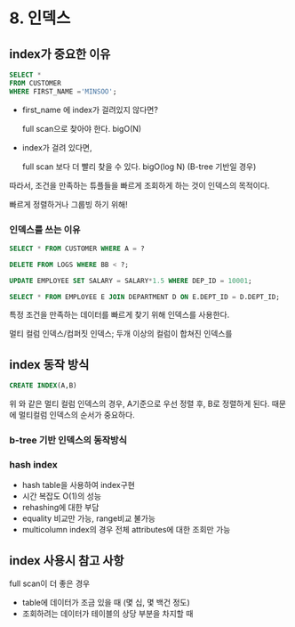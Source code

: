 # 8. 인덱스

## index가 중요한 이유

```sql
SELECT *
FROM CUSTOMER
WHERE FIRST_NAME ='MINSOO';
```

*   first\_name 에 index가 걸려있지 않다면?

    full scan으로 찾아야 한다. bigO(N)
*   index가 걸려 있다면,

    full scan 보다 더 빨리 찾을 수 있다. bigO(log N)  (B-tree 기반일 경우)

따라서, 조건을 만족하는 튜플들을 빠르게 조회하게 하는 것이 인덱스의 목적이다.

빠르게 정렬하거나 그룹빙 하기 위해!



### 인덱스를 쓰는 이유

```sql
SELECT * FROM CUSTOMER WHERE A = ?

DELETE FROM LOGS WHERE BB < ?;

UPDATE EMPLOYEE SET SALARY = SALARY*1.5 WHERE DEP_ID = 10001;

SELECT * FROM EMPLOYEE E JOIN DEPARTMENT D ON E.DEPT_ID = D.DEPT_ID;
```

특정 조건을 만족하는 데이터를 빠르게 찾기 위해 인덱스를 사용한다.





멀티 컬럼 인덱스/컴퍼짓 인덱스; 두개 이상의 컬럼이 합쳐진 인덱스를

## index 동작 방식

```sql
CREATE INDEX(A,B)
```

위 와 같은 멀티 컬럼 인덱스의 경우, A기준으로 우선 정렬 후, B로 정렬하게 된다. 때문에 멀티컬럼 인덱스의 순서가 중요하다.&#x20;



### b-tree 기반 인덱스의 동작방식







### hash index

* hash table을 사용하여 index구현
* 시간 복잡도 O(1)의 성능
* rehashing에 대한 부담
* equality 비교만 가능, range비교 불가능
* multicolumn index의 경우 전체 attributes에 대한 조회만 가능



## index 사용시 참고 사항





full scan이 더 좋은 경우

* table에 데이터가 조금 있을 때 (몇 십, 몇 백건 정도)
* 조회하려는 데이터가 테이블의 상당 부분을 차지할 때





